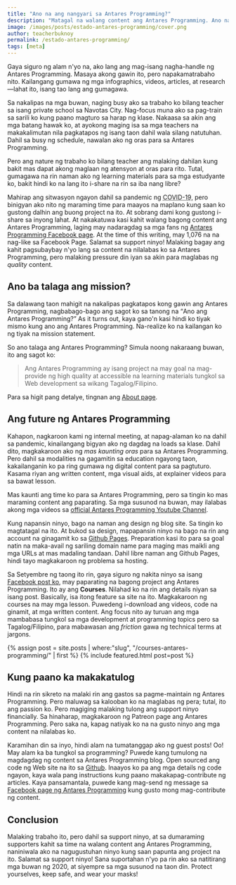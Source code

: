 ```yaml
---
title: "Ano na ang nangyari sa Antares Programming?"
description: "Matagal na walang content ang Antares Programming. Ano na ang nangyari dito?"
image: /images/posts/estado-antares-programming/cover.png
author: teacherbuknoy
permalink: /estado-antares-programming/
tags: [meta]
---
```

Gaya siguro ng alam n'yo na, ako lang ang mag-isang nagha-handle ng Antares Programming. Masaya akong gawin ito, pero napakamatrabaho nito. Kailangang gumawa ng mga infographics, videos, articles, at research&mdash;lahat ito, isang tao lang ang gumagawa.

Sa nakalipas na mga buwan, naging busy ako sa trabaho ko bilang teacher sa isang private school sa Navotas City. Nag-focus muna ako sa pag-train sa sarili ko kung paano magturo sa harap ng klase. Nakaasa sa akin ang mga batang hawak ko, at ayokong maging isa sa mga teachers na makakalimutan nila pagkatapos ng isang taon dahil wala silang natutuhan. Dahil sa busy ng schedule, nawalan ako ng oras para sa Antares Programming.

Pero ang nature ng trabaho ko bilang teacher ang malaking dahilan kung bakit mas dapat akong maglaan ng atensyon at oras para rito. Tutal, gumagawa na rin naman ako ng learning materials para sa mga estudyante ko, bakit hindi ko na lang ito i-share na rin sa iba nang libre?

Mahirap ang sitwasyon ngayon dahil sa pandemic ng <abbr title="Corona Virus Disease 2019">COVID-19</abbr>, pero binigyan ako nito ng maraming time para maayos na maplano kung saan ko gustong dalhin ang buong project na ito. At sobrang dami kong gustong i-share sa inyong lahat. At nakakatuwa kasi kahit walang bagong content ang Antares Programming, laging may nadaragdag sa mga fans ng [Antares Programming Facebook page](https://facebook.com/antaresprogramming). At the time of this writing, may 1,076 na na nag-like sa Facebook Page. Salamat sa support ninyo! Malaking bagay ang kahit pagsubaybay n'yo lang sa content na nilalabas ko sa Antares Programming, pero malaking pressure din iyan sa akin para maglabas ng <em>quality</em> content.

## Ano ba talaga ang mission?

Sa dalawang taon mahigit na nakalipas pagkatapos kong gawin ang Antares Programming, nagbabago-bago ang sagot ko sa tanong na <q>Ano ang Antares Programming?</q> As it turns out, kaya gano'n kasi hindi ko tiyak mismo kung ano ang Antares Programming. Na-realize ko na kailangan ko ng tiyak na mission statement.

So ano talaga ang Antares Programming? Simula noong nakaraang buwan, ito ang sagot ko:

<blockquote>
    <p>Ang Antares Programming ay isang project na may goal na mag-provide ng high quality at accessible na learning materials tungkol sa Web development sa wikang Tagalog/Filipino.</p>
</blockquote>

Para sa higit pang detalye, tingnan ang [About page](/about/).

## Ang future ng Antares Programming

Kahapon, nagkaroon kami ng internal meeting, at napag-alaman ko na dahil sa pandemic, kinailangang bigyan ako ng dagdag na loads sa klase. Dahil dito, magkakaroon ako ng <em>mas kaunting oras</em> para sa Antares Programming. Pero dahil sa modalities na gagamitin sa education ngayong taon, kakailanganin ko pa ring gumawa ng digital content para sa pagtuturo. Kasama riyan ang written content, mga visual aids, at explainer videos para sa bawat lesson.

Mas kaunti ang time ko para sa Antares Programming, pero sa tingin ko mas maraming content ang paparating. Sa mga susunod na buwan, may ilalabas akong mga videos sa [official Antares Programming Youtube Channel](https://www.youtube.com/channel/UCO1MsyeMTHRPk3KoHgW8csw?view_as=subscriber).

Kung napansin ninyo, bago na naman ang design ng blog site. Sa tingin ko magtatagal na ito. At bukod sa design, mapapansin ninyo na bago na rin ang account na ginagamit ko sa [Github Pages](https://pages.github.io/). Preparation kasi ito para sa goal natin na maka-avail ng sariling domain name para maging mas maikli ang mga URLs at mas madaling tandaan. Dahil libre naman ang Github Pages, hindi tayo magkakaroon ng problema sa hosting.

Sa Setyembre ng taong ito rin, gaya siguro ng nakita ninyo sa isang [Facebook post ko](https://facebook.com/photo.php?fbid=159805335693455&id=100049919681798&set=a.105331254474197&source=56), may paparating na bagong project ang Antares Programming. Ito ay ang <b>Courses</b>. Nilahad ko na rin ang details niyan sa isang post. Basically, isa itong feature sa site na ito. Magkakaroon ng courses na may mga lesson. Puwedeng i-download ang videos, code na ginamit, at mga written content. Ang focus nito ay turuan ang mga mambabasa tungkol sa mga development at programming topics pero sa Tagalog/Filipino, para mabawasan ang <i>friction</i> gawa ng technical terms at jargons.

<aside>
{% assign post = site.posts | where:"slug", "/courses-antares-programming/" | first %}
{% include featured.html post=post %}
</aside>

## Kung paano ka makakatulog

Hindi na rin sikreto na malaki rin ang gastos sa pagme-maintain ng Antares Programming. Pero maluwag sa kalooban ko na maglabas ng pera; tutal, ito ang passion ko. Pero magiging malaking tulong ang support ninyo financially. Sa hinaharap, magkakaroon ng Patreon page ang Antares Programming. Pero saka na, kapag natiyak ko na na gusto ninyo ang mga content na nilalabas ko.

Karamihan din sa inyo, hindi alam na tumatanggap ako ng guest posts! Oo! May alam ka ba tungkol sa programming? Puwede kang tumulong na magdagdag ng content sa Antares Programming blog. Open sourced ang code ng Web site na ito sa [Github](https://github.com/antaresprogramming/antaresprogramming.github.io/). Inaayos ko pa ang mga details ng code ngayon, kaya wala pang instructions kung paano makakapag-contribute ng articles. Kaya pansamantala, puwede kang mag-send ng message sa [Facebook page ng Antares Programming](https://facebook.com/antaresprogramming) kung gusto mong mag-contribute ng content.

## Conclusion

Malaking trabaho ito, pero dahil sa support ninyo, at sa dumaraming supporters kahit sa time na walang content ang Antares Programming, naniniwala ako na nagugustuhan ninyo kung saan papunta ang project na ito. Salamat sa support ninyo! Sana suportahan n'yo pa rin ako sa natitirang mga buwan ng 2020, at siyempre sa mga susunod na taon din. Protect yourselves, keep safe, and wear your masks!
